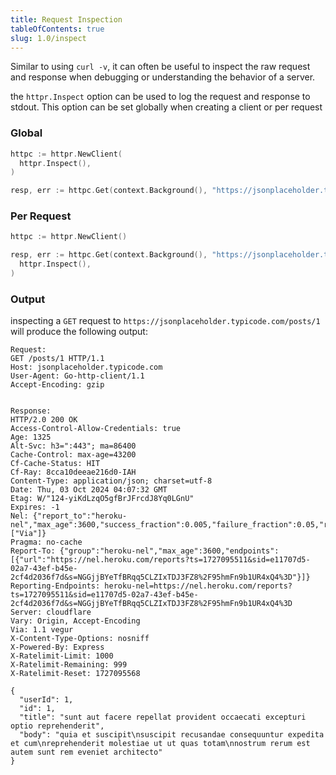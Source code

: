 ```yaml
---
title: Request Inspection
tableOfContents: true
slug: 1.0/inspect
---
```


Similar to using `curl -v`, it can often be useful to inspect the raw request and response when debugging or understanding the behavior of a server.

the `httpr.Inspect` option can be used to log the request and response to stdout. This option can be set globally when creating a client or per request

### Global

```go {2}
httpc := httpr.NewClient(
  httpr.Inspect(),
)

resp, err := httpc.Get(context.Background(), "https://jsonplaceholder.typicode.com/posts/1")
```

### Per Request

```go {4}
httpc := httpr.NewClient()

resp, err := httpc.Get(context.Background(), "https://jsonplaceholder.typicode.com/posts/1", 
  httpr.Inspect(),
)
```

### Output

inspecting a `GET` request to `https://jsonplaceholder.typicode.com/posts/1` will produce the following output:

```plaintext
Request:
GET /posts/1 HTTP/1.1
Host: jsonplaceholder.typicode.com
User-Agent: Go-http-client/1.1
Accept-Encoding: gzip


Response:
HTTP/2.0 200 OK
Access-Control-Allow-Credentials: true
Age: 1325
Alt-Svc: h3=":443"; ma=86400
Cache-Control: max-age=43200
Cf-Cache-Status: HIT
Cf-Ray: 8cca10deeae216d0-IAH
Content-Type: application/json; charset=utf-8
Date: Thu, 03 Oct 2024 04:07:32 GMT
Etag: W/"124-yiKdLzqO5gfBrJFrcdJ8Yq0LGnU"
Expires: -1
Nel: {"report_to":"heroku-nel","max_age":3600,"success_fraction":0.005,"failure_fraction":0.05,"response_headers":["Via"]}
Pragma: no-cache
Report-To: {"group":"heroku-nel","max_age":3600,"endpoints":[{"url":"https://nel.heroku.com/reports?ts=1727095511&sid=e11707d5-02a7-43ef-b45e-2cf4d2036f7d&s=NGGjjBYeTfBRqq5CLZIxTDJ3FZ8%2F95hmFn9b1UR4xQ4%3D"}]}
Reporting-Endpoints: heroku-nel=https://nel.heroku.com/reports?ts=1727095511&sid=e11707d5-02a7-43ef-b45e-2cf4d2036f7d&s=NGGjjBYeTfBRqq5CLZIxTDJ3FZ8%2F95hmFn9b1UR4xQ4%3D
Server: cloudflare
Vary: Origin, Accept-Encoding
Via: 1.1 vegur
X-Content-Type-Options: nosniff
X-Powered-By: Express
X-Ratelimit-Limit: 1000
X-Ratelimit-Remaining: 999
X-Ratelimit-Reset: 1727095568

{
  "userId": 1,
  "id": 1,
  "title": "sunt aut facere repellat provident occaecati excepturi optio reprehenderit",
  "body": "quia et suscipit\nsuscipit recusandae consequuntur expedita et cum\nreprehenderit molestiae ut ut quas totam\nnostrum rerum est autem sunt rem eveniet architecto"
}
```
